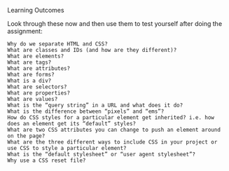 Learning Outcomes

Look through these now and then use them to test yourself after doing the assignment:

    Why do we separate HTML and CSS?
    What are classes and IDs (and how are they different)?
    What are elements?
    What are tags?
    What are attributes?
    What are forms?
    What is a div?
    What are selectors?
    What are properties?
    What are values?
    What is the “query string” in a URL and what does it do?
    What is the difference between “pixels” and “ems”?
    How do CSS styles for a particular element get inherited? i.e. how does an element get its “default” styles?
    What are two CSS attributes you can change to push an element around on the page?
    What are the three different ways to include CSS in your project or use CSS to style a particular element?
    What is the “default stylesheet” or “user agent stylesheet”?
    Why use a CSS reset file?
